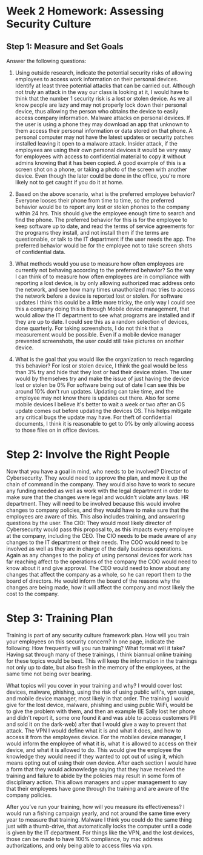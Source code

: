 # Week 2 Homework: Assessing Security Culture 

## Step 1: Measure and Set Goals
Answer the following questions:

1. Using outside research, indicate the potential security risks of allowing employees to access work information on their personal devices. Identify at least three potential attacks that can be carried out. 
Although not truly an attack in the way our class is looking at it, I would have to think that the number 1 security risk is a lost or stolen device. As we all know people are lazy and may not properly lock down their personal device, thus allowing the person who obtains the device to easily access company information. 
Malware attacks on personal devices. If the user is using a phone they may download an app that unknown to them access their personal information or data stored on that phone. A personal computer may not have the latest updates or security patches installed leaving it open to a malware attack. 
Insider attack, if the employees are using their own personal devices it would be very easy for employees with access to confidential material to copy it without admins knowing that it has been copied. A good example of this is a screen shot on a phone, or taking a photo of the screen with another device. Even though the later could be done in the office, you're more likely not to get caught if you do it at home. 

2. Based on the above scenario, what is the preferred employee behavior?
Everyone looses their phone from time to time, so the preferred behavior would be to report any lost or stolen phones to the company within 24 hrs. This should give the employee enough time to search and find the phone. 
The preferred behavior for this is for the employee to keep software up to date, and read the terms of service agreements for the programs they install, and not install them if the terms are questionable, or talk to the IT department if the user needs the app. 
The preferred behavior would be for the employee not to take screen shots of confidential data. 

3. What methods would you use to measure how often employees are currently not behaving according to the preferred behavior?
So the way I can think of to measure how often employees are in compliance with reporting a lost device, is by only allowing authorized mac address onto the network, and see how many times unauthorized mac tries to access the network before a device is reported lost or stolen. 
For software updates I think this could be a little more tricky, the only way I could see this a company doing this is through Mobile device management, that would allow the IT department to see what programs are installed and if they are up to date. I could see this as a random selection of devices, done quarterly. 
For taking screenshots, I do not think that a measurement would be possible. Even if a mobile device manager prevented screenshots, the user could still take pictures on another device. 

4. What is the goal that you would like the organization to reach regarding this behavior?
For lost or stolen device, I think the goal would be less than 3% try and hide that they lost or had their device stolen. The user would by themselves try and make the issue of just having the device lost or stolen be 0%
For software being out of date I can see this be around 10% don't run updates. Updating can take time, and the employee may not know there is updates out there. Also for some mobile devices I believe it's better to wait a week or two after an OS update comes out before updating the devices OS. This helps mitigate any critical bugs the update may have. 
For theft of confidential documents, I think it is reasonable to get to 0% by only allowing access to those files on in office devices. 


# Step 2: Involve the Right People

Now that you have a goal in mind, who needs to be involved?
Director of Cybersecurity. They would need to approve the plan, and move it up the chain of command in the company. They would also have to work to secure any funding needed as well as work with the legal department in order to make sure that the changes were legal and wouldn't violate any laws. 
HR department. They will need to be involved because this would involve changes to company policies, and they would have to make sure that the employees are aware of this. This also includes training, and answering questions by the user. 
The CIO:  They would most likely director of Cybersecurity would pass this proposal to, as this impacts every employee at the company, including the CEO. The CIO needs to be made aware of any changes to the IT department or their needs. 
The COO would need to be involved as well as they are in charge of the daily business operations. Again as any changes to the policy of using personal devices for work has far reaching affect to the operations of the company the COO would need to know about it and give approval. 
The CEO would need to know about any changes that affect the company as a whole, so he can report them to the board of directors. He would inform the board of the reasons why the changes are being made, how it will affect the company and most likely the cost to the company. 

# Step 3: Training Plan

Training is part of any security culture framework plan. How will you train your employees on this security concern? In one page, indicate the following:
How frequently will you run training? What format will it take? Having sat through many of these trainings, I think biannual online training for these topics would be best. This will keep the information in the trainings not only up to date, but also fresh in the memory of the employees, at the same time not being over bearing. 

What topics will you cover in your training and why? I would cover lost devices, malware, phishing, using the risk of using public wifi's, vpn usage, and mobile device manager, most likely in that order. 
The training I would give for the lost device, malware, phishing and using public WiFi, would be to give the problem with them, and then an example (IE Sally lost her phone and didn't report it, some one found it and was able to access customers PII and sold it on the dark-web) after that I would give a way to prevent that attack. 
The VPN I would define what it is and what it does, and how to access it from the employees device. 
For the mobiles device manager, I would inform the employee of what it is, what it is allowed to access on their device, and what it is allowed to do. This would give the employee the knowledge they would need if they wanted to opt out of using it, which means opting out of using their own device. 
After each section I would have a form that they would acknowledge saying that they have received the training and failure to abide by the policies may result in some form of disciplinary action. This allows managers and upper management to say that their employees have gone through the training and are aware of the company policies. 

After you’ve run your training, how will you measure its effectiveness? I would run a fishing campaign yearly, and not around the same time every year to measure that training. Malware I think you could do the same thing just with a thumb-drive, that automatically locks the computer until a code is given by the IT department. 
For things like the VPN, and the lost devices, those can be made to have 100% compliance, by mac address authorizations, and only being able to access files via vpn.  
